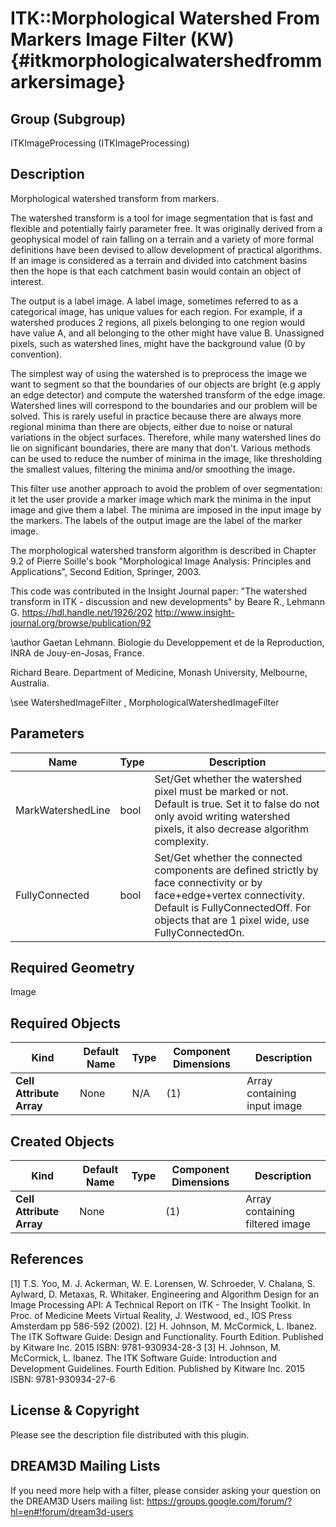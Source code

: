 ITK::Morphological Watershed From Markers Image Filter (KW) {#itkmorphologicalwatershedfrommarkersimage}
=========================================

## Group (Subgroup) ##
ITKImageProcessing (ITKImageProcessing)

## Description ##
Morphological watershed transform from markers.

The watershed transform is a tool for image segmentation that is fast and flexible and potentially fairly parameter free. It was originally derived from a geophysical model of rain falling on a terrain and a variety of more formal definitions have been devised to allow development of practical algorithms. If an image is considered as a terrain and divided into catchment basins then the hope is that each catchment basin would contain an object of interest.

The output is a label image. A label image, sometimes referred to as a categorical image, has unique values for each region. For example, if a watershed produces 2 regions, all pixels belonging to one region would have value A, and all belonging to the other might have value B. Unassigned pixels, such as watershed lines, might have the background value (0 by convention).

The simplest way of using the watershed is to preprocess the image we want to segment so that the boundaries of our objects are bright (e.g apply an edge detector) and compute the watershed transform of the edge image. Watershed lines will correspond to the boundaries and our problem will be solved. This is rarely useful in practice because there are always more regional minima than there are objects, either due to noise or natural variations in the object surfaces. Therefore, while many watershed lines do lie on significant boundaries, there are many that don't. Various methods can be used to reduce the number of minima in the image, like thresholding the smallest values, filtering the minima and/or smoothing the image.

This filter use another approach to avoid the problem of over segmentation: it let the user provide a marker image which mark the minima in the input image and give them a label. The minima are imposed in the input image by the markers. The labels of the output image are the label of the marker image.

The morphological watershed transform algorithm is described in Chapter 9.2 of Pierre Soille's book "Morphological Image Analysis:
Principles and Applications", Second Edition, Springer, 2003.

This code was contributed in the Insight Journal paper: "The watershed transform in ITK - discussion and new developments" by Beare R., Lehmann G. https://hdl.handle.net/1926/202 http://www.insight-journal.org/browse/publication/92 

\author Gaetan Lehmann. Biologie du Developpement et de la Reproduction, INRA de Jouy-en-Josas, France.

Richard Beare. Department of Medicine, Monash University, Melbourne, Australia.

\see WatershedImageFilter , MorphologicalWatershedImageFilter

## Parameters ##

| Name | Type | Description |
|------|------|-------------|
| MarkWatershedLine | bool| Set/Get whether the watershed pixel must be marked or not. Default is true. Set it to false do not only avoid writing watershed pixels, it also decrease algorithm complexity. |
| FullyConnected | bool| Set/Get whether the connected components are defined strictly by face connectivity or by face+edge+vertex connectivity. Default is FullyConnectedOff. For objects that are 1 pixel wide, use FullyConnectedOn. |


## Required Geometry ##
Image

## Required Objects ##

| Kind | Default Name | Type | Component Dimensions | Description |
|------|--------------|------|----------------------|-------------|
| **Cell Attribute Array** | None | N/A | (1)  | Array containing input image

## Created Objects ##

| Kind | Default Name | Type | Component Dimensions | Description |
|------|--------------|------|----------------------|-------------|
| **Cell Attribute Array** | None |  | (1)  | Array containing filtered image

## References ##
[1] T.S. Yoo, M. J. Ackerman, W. E. Lorensen, W. Schroeder, V. Chalana, S. Aylward, D. Metaxas, R. Whitaker. Engineering and Algorithm Design for an Image Processing API: A Technical Report on ITK - The Insight Toolkit. In Proc. of Medicine Meets Virtual Reality, J. Westwood, ed., IOS Press Amsterdam pp 586-592 (2002). 
[2] H. Johnson, M. McCormick, L. Ibanez. The ITK Software Guide: Design and Functionality. Fourth Edition. Published by Kitware Inc. 2015 ISBN: 9781-930934-28-3
[3] H. Johnson, M. McCormick, L. Ibanez. The ITK Software Guide: Introduction and Development Guidelines. Fourth Edition. Published by Kitware Inc. 2015 ISBN: 9781-930934-27-6

## License & Copyright ##

Please see the description file distributed with this plugin.

## DREAM3D Mailing Lists ##

If you need more help with a filter, please consider asking your question on the DREAM3D Users mailing list:
https://groups.google.com/forum/?hl=en#!forum/dream3d-users
